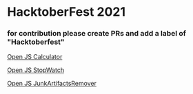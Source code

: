 # HacktoberFest 2021

### for contribution please create PRs and add a label of "Hacktoberfest"

[Open JS Calculator](https://stackbeans.github.io/hacktoberfest2021/calculator/)

[Open JS StopWatch](https://stackbeans.github.io/hacktoberfest2021/stopwatch/)

[Open JS JunkArtifactsRemover](https://stackbeans.github.io/hacktoberfest2021/JunkArtifactsRemover/)
